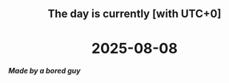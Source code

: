 <h2 align=center>The day is currently [with UTC+0]</h2>
<h1 align=center><!--TIME BEGIN-->2025-08-08<!--TIME END--></h1>
<h5>Made by a bored guy</h5>
